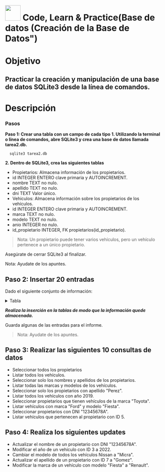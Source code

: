 # <img decoding="async" src="https://github.com/user-attachments/assets/499587a4-f43d-4ef8-ae40-f8b04240c07e" width="50px"/> Code, Learn & Practice(Base de datos (Creación de la Base de Datos")

# Objetivo
## Practicar la creación y manipulación de una base de datos SQLite3 desde la línea de comandos.

# Descripción
### Pasos
**Paso 1: Crear una tabla con un campo de cada tipo** 
**1. Utilizando la terminal o línea de comandos, abre SQLite3 y crea una base de datos llamada tarea2.db.**

      sqlite3 tarea2.db
 
**2. Dentro de SQLite3, crea las siguientes tablas**

- Propietarios: Almacena información de los propietarios.
- id INTEGER ENTERO clave primaria y AUTOINCREMENT.
- nombre TEXT no nulo.
- apellido TEXT no nulo.
- dni TEXT Valor único.
- Vehiculos: Almacena información sobre los propietarios de los vehículos.
- id INTEGER ENTERO clave primaria y AUTOINCREMENT.
- marca TEXT no nulo.
- modelo TEXT no nulo.
- anio INTEGER no nulo.
- id_propietario INTEGER, FK propietarios(id_propietario).
> Nota: Un propietario puede tener varios vehículos, pero un vehículo pertenece a un único propietario.

Asegúrate de cerrar SQLite3 al finalizar.

Nota: Ayudate de los apuntes.

## Paso 2: Insertar 20 entradas
Dado el siguiente conjunto de información:
 <details>
 <summary>Tabla</summary>
   <div align="center">
     
| id_propietario | nombre    | apellido   | dni        | marca       | modelo     | ano  |
|----------------|-----------|------------|------------|-------------|------------|------|
| 1              | Juan      | Perez      | 12345678A  | Ford        | Fiesta     | 2019 |
| 2              | Maria     | Lopez      | 87654321B  | Toyota      | Corolla    | 2018 |
| 3              | Carlos    | Ruiz       | 11111111C  | Nissan      | Sentra     | 2020 |
| 4              | Laura     | Gomez      | 22222222D  | Chevrolet   | Spark      | 2017 |
| 5              | Pedro     | Martinez   | 33333333E  | Honda       | Civic      | 2016 |
| 6              | Ana       | Fernandez  | 44444444F  | Ford        | Mustang    | 2021 |
| 7              | Diego     | Sanchez    | 55555555G  | Toyota      | RAV4       | 2019 |
| 8              | Sofia     | Torres     | 66666666H  | Volkswagen  | Golf       | 2020 |
| 9              | Javier    | Leon       | 77777777I  | Honda       | CR-V       | 2018 |
| 10             | Lucia     | Castillo   | 88888888J  | Nissan      | Altima     | 2017 |
| 11             | Luis      | Gonzalez   | 99999999K  | Chevrolet   | Malibu     | 2019 |
| 12             | Marta     | Diaz       | 10101010L  | Toyota      | Camry      | 2020 |
| 13             | Victor    | Vargas     | 11111112M  | Honda       | Accord     | 2018 |
| 14             | Elena     | Castro     | 12121212N  | Ford        | Explorer   | 2021 |
| 15             | Roberto   | Blanco     | 13131313O  | Nissan      | Rogue      | 2017 |
| 16             | Natalia   | Paredes    | 14141414P  | Volkswagen  | Jetta      | 2019 |
| 17             | Fernando  | Herrera    | 15151515Q  | Chevrolet   | Equinox    | 2018 |
| 18             | Clara     | Soto       | 16161616R  | Toyota      | Highlander | 2020 |
| 19             | Sergio    | Mendoza    | 17171717S  | Honda       | Odyssey    | 2016 |
| 20             | Patricia  | Navarro    | 18181818T  | Nissan      | Murano     | 2019 |
 </details>
 
***Realiza la inserción en la tablas de modo que la información quede almacenada.***

Guarda algunas de las entradas para el informe.

> Nota: Ayudate de los apuntes.

## Paso 3: Realizar las siguientes 10 consultas de datos
- Seleccionar todos los propietarios
- Listar todos los vehículos.
- Seleccionar solo los nombres y apellidos de los propietarios.
- Listar todas las marcas y modelos de los vehículos.
- Seleccionar solo los propietarios con apellido "Perez".
- Listar todos los vehículos con año 2019.
- Seleccionar propietarios que tienen vehículos de la marca "Toyota".
- Listar vehículos con marca "Ford" y modelo "Fiesta".
- Seleccionar propietarios con DNI "12345678A".
- Listar vehículos que pertenecen al propietario con ID 5.

## Paso 4: Realiza los siguientes updates

- Actualizar el nombre de un propietario con DNI "12345678A".
- Modificar el año de un vehículo con ID 3 a 2022.
- Cambiar el modelo de todos los vehículos Nissan a "Micra".
- Actualizar el apellido de un propietario con ID 7 a "Gomez".
- Modificar la marca de un vehículo con modelo "Fiesta" a "Renault".
